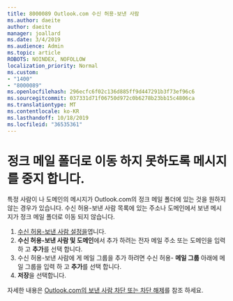 ```yaml
---
title: 8000089 Outlook.com 수신 허용-보낸 사람
ms.author: daeite
author: daeite
manager: joallard
ms.date: 3/4/2019
ms.audience: Admin
ms.topic: article
ROBOTS: NOINDEX, NOFOLLOW
localization_priority: Normal
ms.custom:
- "1400"
- "8000089"
ms.openlocfilehash: 296ecfc6f02c136d885ff9d447291b3f73ef96c6
ms.sourcegitcommit: 037331d71f06750d972c0b6278b23bb15c4806ca
ms.translationtype: MT
ms.contentlocale: ko-KR
ms.lasthandoff: 10/18/2019
ms.locfileid: "36535361"
---
```

# <a name="stop-messages-from-going-into-your-junk-email-folder"></a>정크 메일 폴더로 이동 하지 못하도록 메시지를 중지 합니다.

특정 사람이 나 도메인의 메시지가 Outlook.com의 정크 메일 폴더에 있는 것을 원하지 않는 경우가 있습니다. 수신 허용-보낸 사람 목록에 있는 주소나 도메인에서 보낸 메시지가 정크 메일 폴더로 이동 되지 않습니다.

1. [수신 허용-보낸 사람 설정을](https://go.microsoft.com/fwlink/?linkid=2035804)엽니다.
2. **수신 허용-보낸 사람 및 도메인**에서 추가 하려는 전자 메일 주소 또는 도메인을 입력 하 고 **추가**를 선택 합니다.
3. 수신 허용-보낸 사람에 게 메일 그룹을 추가 하려면 수신 허용- **메일 그룹** 아래에 메일 그룹을 입력 하 고 **추가**를 선택 합니다.
4. **저장**을 선택합니다.

자세한 내용은 [Outlook.com의 보낸 사람 차단 또는 차단 해제](https://support.office.com/article/afba1c94-77bb-4f50-8b85-057cf52f4d5e?wt.mc_id=Office_Outlook_com_Alchemy)를 참조 하세요.